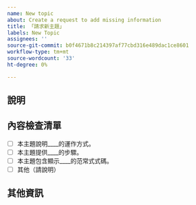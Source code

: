```yaml
---
name: New topic
about: Create a request to add missing information
title: 「請求新主題」
labels: New Topic
assignees: ''
source-git-commit: b0f4671b8c214397af77cbd316e489dac1ce8601
workflow-type: tm+mt
source-wordcount: '33'
ht-degree: 0%

---
```



## 說明

<!-- (REQUIRED) What topic is missing? -->

## 內容檢查清單

<!-- (REQUIRED) List specific information or details to include in this topic. -->

<!-- Use the following checklist template as a starting point -->

- [ ] 本主題說明____的運作方式。
- [ ] 本主題提供____的步驟。
- [ ] 本主題包含顯示____的范常式式碼。
- [ ] 其他（請說明）

## 其他資訊

<!-- (OPTIONAL) Any information you already know or other online resources that cover this topic -->

<!--
Thank you for taking the time to report this issue!
GitHub Issues in this repo should relate to this project's codebase.

Before submitting this issue, please make sure you are complying with our Code of Conduct:
https://github.com/AdobeDocs/commerce-operations.en/blob/main/code-of-conduct.md

Issues that do not comply with our Code of Conduct or do not contain enough information may be closed at the maintainers' discretion.

Feel free to remove this section before creating this issue.
-->
